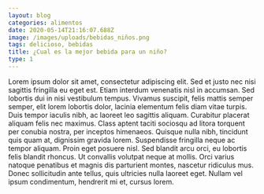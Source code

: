 ```yaml
---
layout: blog
categories: alimentos
date: 2020-05-14T21:16:07.688Z
image: /images/uploads/bebidas_niños.png
tags: delicioso, bebidas
title: ¿Cual es la mejor bebida para un niño?
type: 1
---
```

Lorem ipsum dolor sit amet, consectetur adipiscing elit. Sed et justo nec nisi sagittis fringilla eu eget est. Etiam interdum venenatis nisl in accumsan. Sed lobortis dui in nisi vestibulum tempus. Vivamus suscipit, felis mattis semper semper, elit lorem lobortis dolor, lacinia elementum felis diam vitae turpis. Duis tempor iaculis nibh, ac laoreet leo sagittis aliquam. Curabitur placerat aliquam felis nec maximus. Class aptent taciti sociosqu ad litora torquent per conubia nostra, per inceptos himenaeos. Quisque nulla nibh, tincidunt quis quam at, dignissim gravida lorem. Suspendisse fringilla neque ac tempor aliquam. Proin eget posuere nisl. Sed blandit arcu orci, eu lobortis felis blandit rhoncus. Ut convallis volutpat neque at mollis. Orci varius natoque penatibus et magnis dis parturient montes, nascetur ridiculus mus. Donec sollicitudin ante tellus, quis ultricies nulla laoreet eget. Nullam vel ipsum condimentum, hendrerit mi et, cursus lorem.